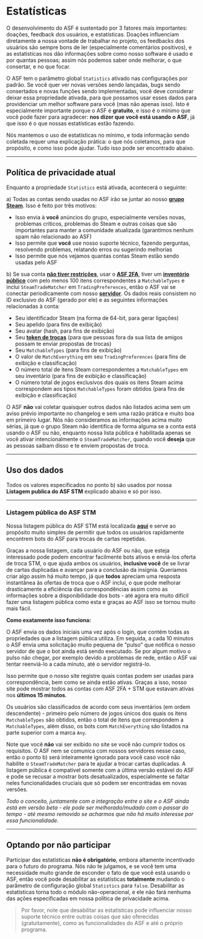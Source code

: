 # Estatísticas

O desenvolvimento do ASF é sustentado por 3 fatores mais importantes: doações, feedback dos usuários, e estatísticas. Doações influenciam diretamente a nossa vontade de trabalhar no projeto, os feedbacks dos usuários são sempre bons de ler (especialmente comentários positivos), e as estatísticas nos dão informações sobre como nosso software é usado e por quantas pessoas; assim nós podemos saber onde melhorar, o que consertar, e no que focar.

O ASF tem o parâmetro global `Statistics` ativado nas configurações por padrão. Se você quer ver novas versões sendo lançadas, bugs sendo consertados e novas funções sendo implementadas, você deve considerar deixar essa propriedade ativada, para que possamos usar esses dados para providenciar um melhor software para você (mas não apenas isso). Isto é especialmente importante porque o ASF é **gratuito**, e isso é o mínimo que você pode fazer para agradecer: **nos dizer que você está usando o ASF**, já que isso é o que nossas estatísticas estão fazendo.

Nós mantemos o uso de estatísticas no mínimo, e toda informação sendo coletada requer uma explicação prática: o que nós coletamos, para que propósito, e como isso pode ajudar. Tudo isso pode ser encontrado abaixo.

* * *

## Política de privacidade atual

Enquanto a propriedade `Statistics` está ativada, acontecerá o seguinte:

a) Todas as contas sendo usadas no ASF irão se juntar ao nosso **[grupo Steam](https://steamcommunity.com/groups/ascfarm)**. Isso é feito por três motivos:

* Isso envia à **você** anúncios do grupo, especialmente versões novas, problemas críticos, problemas do Steam e outras coisas que são importantes para manter a comunidade atualizada (garantimos nenhum spam não relacionado ao ASF)
* Isso permite que **você** use nosso suporte técnico, fazendo perguntas, resolvendo problemas, relatando erros ou sugerindo melhorias
* Isso permite que nós vejamos quantas contas Steam estão sendo usadas pelo ASF

b) Se sua conta **[não tiver restrições](https://support.steampowered.com/kb_article.php?ref=3330-IAGK-7663)**, usar o **[ASF 2FA](https://github.com/JustArchiNET/ArchiSteamFarm/wiki/Two-factor-authentication-pt-BR#asf-2fa)**, tiver um **[inventório público](https://steamcommunity.com/my/edit/settings)** com pelo menos 100 itens correspondentes a `MatchableTypes` e inclui `SteamTradeMatcher` em `TradingPreferences`, então o ASF vai se conectar periodicamente com nosso **[servidor](https://asf.justarchi.net)**. Os dados reais consistem no ID exclusivo do ASF (gerado por ele) e as seguintes informações relacionadas à conta:

* Seu identificador Steam (na forma de 64-bit, para gerar ligações)
* Seu apelido (para fins de exibição)
* Seu avatar (hash, para fins de exibição)
* Seu **[token de trocas](https://steamcommunity.com/my/tradeoffers/privacy)** (para que pessoas fora da sua lista de amigos possam te enviar propostas de trocas)
* Seu `MatchableTypes` (para fins de exibição)
* O valor de `MatchEverything` em seu `TradingPreferences` (para fins de exibição e classificação)
* O número total de itens Steam correspondentes a `MatchableTypes` em seu inventário (para fins de exibição e classificação)
* O número total de jogos exclusivos dos quais os itens Steam acima correspondem aos tipos `MatchableTypes` foram obtidos (para fins de exibição e classificação)

O ASF **não** vai coletar quaisquer outros dados não listados acima sem um aviso prévio importante no changelog e sem uma razão prática e muito boa em primeiro lugar. Nós não consideramos as informações acima muito sérias, já que o grupo Steam não identifica de forma alguma se a conta está usando o ASF ou não, enquanto nossa lista pública é habilitada apenas se você ativar intencionalmente o `SteamTradeMatcher`, quando você **deseja** que as pessoas saibam disso e te enviem propostas de troca.

* * *

## Uso dos dados

Todos os valores especificados no ponto b) são usados por nossa **Listagem publica do ASF STM** explicado abaixo e só por isso.

* * *

### Listagem pública do ASF STM

Nossa listagem pública do ASF STM está localizada **[aqui](https://asf.justarchi.net/STM)** e serve ao propósito muito simples de permitir que todos os usuários rapidamente encontrem bots do ASF para trocas de cartas repetidas.

Graças a nossa listagem, cada usuário do ASF ou não, que esteja interessado pode podem encontrar facilmente bots ativos e enviá-los oferta de troca STM, o que ajuda ambos os usuários, **inclusive você** de se livrar de cartas duplicadas e avançar para a conclusão da insígnia. Queríamos criar algo assim há muito tempo, já que **todos** apreciam uma resposta instantânea às ofertas de troca que o ASF inclui, o que pode melhorar drasticamente a eficiência das correspondências assim como as informações sobre a disponibilidade dos bots - até agora era muito difícil fazer uma listagem pública como esta e graças ao ASF isso se tornou muito mais fácil.

**Como exatamente isso funciona:**

O ASF envia os dados iniciais uma vez após o login, que contém todas as propriedades que a listagem pública utiliza. Em seguida, a cada 10 minutos o ASF envia uma solicitação muito pequena de "pulso" que notifica o nosso servidor de que o bot ainda está sendo executado. Se por algum motivo o pulso não chegar, por exemplo devido a problemas de rede, então o ASF vai tentar reenviá-lo a cada minuto, até o servidor registrá-lo.

Isso permite que o nosso site registre quais contas podem ser usadas para correspondência, bem como se ainda estão ativas. Graças a isso, nosso site pode mostrar todos as contas com ASF 2FA + STM que estavam ativas nos **últimos 15 minutos**.

Os usuários são classificados de acordo com seus inventários (em ordem descendente) - primeiro pelo número de jogos únicos dos quais os itens `MatchableTypes` são obtidos, então o total de itens que correspondem a `MatchableTypes`, além disso, os bots com `MatchEverything` são listados na parte superior com a marca `Any`.

Note que você **não** vai ser exibido no site se você não cumprir todos os requisitos. O ASF nem se comunica com nossos servidores nesse caso, então o ponto b) será inteiramente ignorado para você caso você não habilite o `SteamTradeMatcher` para te ajudar a trocar cartas duplicadas. A listagem pública é compatível somente com a última versão estável do ASF e pode se recusar a mostrar bots desatualizados, especialmente se faltar neles funcionalidades cruciais que só podem ser encontradas em novas versões.

*Todo o conceito, juntamente com a integração entre o site e o ASF ainda está em versão beta - ele pode ser melhorado/mudado com o passar do tempo - até mesmo removido se acharmos que não há muito interesse por essa funcionalidade.*

* * *

## Optando por não participar

Participar das estatísticas **não é obrigatório**, embora altamente incentivado para o futuro do programa. Nós não te julgamos, e se você tem uma necessidade muito grande de esconder o fato de que você está usando o ASF, então você pode desabilitar as estatísticas **totalmente** mudando o parâmetro de configuração global `Statistics` para `false`. Desabilitar as estatísticas torna todo o módulo não-operacional, e ele não fará nenhuma das ações especificadas em nossa política de privacidade acima.

> Por favor, note que desabilitar as estatísticas pode influenciar nosso suporte técnico entre outras coisas que são oferecidas (gratuitamente), como as funcionalidades do ASF e até o próprio programa.